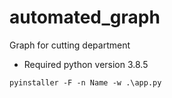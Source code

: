# automated_graph
Graph for cutting department

- Required python version 3.8.5
```
pyinstaller -F -n Name -w .\app.py
```
